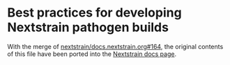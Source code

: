 # Best practices for developing Nextstrain pathogen builds

With the merge of [nextstrain/docs.nextstrain.org#164](https://github.com/nextstrain/docs.nextstrain.org/pull/164), the original contents of this file have been ported into the [Nextstrain docs page](https://docs.nextstrain.org/en/latest/reference/snakemake-style-guide.html).

